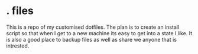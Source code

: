 # . files

This is a repo of my customised dotfiles. The plan is to create an install script so that when I get to a new machine its easy to get into a state I like. It is also a good place to backup files as well as share we anyone that is intrested.
